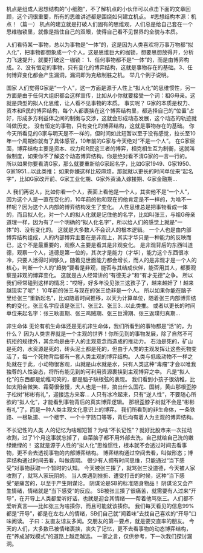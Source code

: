 机点是组成人思想结构的“小细胞”，不了解机点的小伙伴可以点击下面的文章回顾，这个词很重要，所有的思维讲述都是围绕如何建立机点。 #思想结构本源：机点！（篇一）
机点的建立就是打破人们固有的思维观，人们总是给自己套在一个思维枷锁里，就像是挡住自己的双眼，使得自己看不见世界的全貌与本质。 





 人们看待某一事物，总以为事物是“一体”的，这是因为人类喜欢将万事万物都“拟人化”，把事物都想象成一个个人。这是思维巨大的枷锁，想要思想放得开，分析力飞速提升，就要打破这一枷锁：
1、任何事物都不是“一体”的，而是由博弈构成。2、没有恒定的事物，只有变化的博弈结构，这就是事物存在的基础。3、任何博弈变化都会产生漏洞，漏洞即为克敌制胜之机。
举几个例子说明。 






 国家 人们觉得G家是“一个人”，这一方面是源于人性上“拟人化”的思维惯性，另一方面是由于任何大组织都会这样宣传，比如从小你就要接受一个词：祖G母亲。这就是典型的拟人化思维，让人看不见事物的本质。 事实呢？
G家的本质是权力、资本和R民的博弈结构，每个人都裹挟在这个博弈结构里，都选择自己的“位置”占好，形成多方利益体之间的制衡与交涉，这就会形成动态发展，这个动态的轨迹就叫做历史。 没有恒定的事物，只有变化的博弈结构，这就是事物存在的基础。 你今天所看见的G家与明天是不一样的，但时间如此短暂以至于没有感觉，拉长至10年一个周期你就有了具体感官，10年前的G家与今天绝对“不是一个人”。 在G家层面，博弈结构主要是资本、权力和R民这三者的博弈，相克相生互为制衡，这就叫做制度，如果你不了解这个动态博弈结构，你是绝对看不清G家的一言一行的。 所以如果你要看清G家，那么就要重新给G家起名字，比如G家1949、G家1950、G家1951…以此类推； 如果你嫌这样比较麻烦，那就就以更长的时间单位来“起名字”，比如G家改开前、G家工业化期、G家外资涌入嫁接期、G家金融期…  







人
 我们再说人，比如你看一个人，表面上看他是一个人，其实他不是“一个人”，因为这个人是一直在变化的，10年前的他和现在的他肯定是不一样的，为啥不一样呢？因为这个人内部的博弈结构发生了变化。 人性思维总是把事物看成一体的，而且拟人化，对一个人的拟人化就是记住他的名字，比如叫张三，与祖G母亲道理一样，因为有了一个明确的“拟人化名字”，所以给人们的感觉上就是“一体”的、没有变化的。 这就是大多数人不会识人的根本逻辑。 一个人也是由内部博弈结构组成，人的内部博弈主要在是非观上，其实才华只是一种能力的反映而已，这个不是最重要的，观察人主要是看其是非观变化。 是非观背后的东西叫道德，观察一个人，道德是第一位的，其次才是能力（才华），能力这个东西很冰冷，只要人活得时间够久，随着见世面能力都会增长，而人的是非观才是一个人的核心，判断一个人的“趋势”要看是非观，能否与其结成伙伴，能否用其人，都要观察是非观的博弈变化。 这就是古人经常讲的“有德无才”和“有才无德”之争。 所以我们经常碰到这样的情况：“哎呀，好多年没见张三这孩子了，越来越奸了！越来越现实了呢”！ 10年前的张三与现在的张三绝非是一个人。 所以如果你能在脑子里给张三“重新起名”，比如随着时间推移，以天为计算单位，随着张三内部博弈结构的变化，张三名字应该是张三1、张三2、张三3…以此类推。 或者以更长的时间单位来起名字：张三耿直期、张三鸡贼期、张三巨滑期、张三返璞归真期… 





非生命体 无论有机生命体还是无机非生命体，我们所看到的事物都是“活”的，为什么？
因为人类世界就是一个主观的世界！你所见到的事物发展，除了自然不可抗拒的规律外，其余均是由于人的主观意念而造成的推动力。
石油是死的，矿山是死的，水资源是死的，砖头泥土都是死的，但由于人类的主观发挥让这些死物变活了，每一个死物背后都有一套人类主观的博弈结构。 人类与低级动物不一样之处就在于此，小动物很客观，山就是山水就是水，只有人类这种“毒瘤”才会以唯我独尊的人性姿态，将所有能见到的可利用资源裹挟到主观博弈之中。 凡是“拟人化”的东西都是幼稚可笑的，都是脑子缺根弦的表现。 我们看到小孩子很幼稚，比如太阳会微笑、霜菊很傲慢，大人也是一样，搞出什么国花、国树，黄山那根歪脖子松树“彬彬有礼”，迎接远方来客… 人只有冰冷起来，只有“逆人性”，不要随心所欲的“拟人化”，才能看到事物背后的真实博弈逻辑。 那根歪脖子树就不会是“彬彬有礼”了，而是一种人类主观文化意识上的博弈。 我们所看到的非生命体，一条铁路、一根轨道、一个楼宇、一个十字路口等等，背后均有着人为主观的博弈结构。  





不长记性的人类 人的记忆为啥超短暂？为啥“不长记性”？就好比股市来一次拉动收割，过了1个月这事就忘掉了，韭菜脑子都不用外部去洗，自己就给自己洗的嫩绿嫩绿的！ 这就是源于人性的“拟人化”思维惯性，根本就不会透过时间去看事物，更不会去透视事物的内部博弈结构。 博弈结构通过空间去看，叫做形态；博弈结构通过时间去看，叫做周期。 很少有人拥有时间思维，只能通过“当下感受”对事物获取一个暂时的认知。 今天被张三揍了，就骂张三没道德，今天被人家收割了，就骂人家玩阴的。 当人类遇到挫折、遭受打击的时候，这种“当下感受”是痛苦的，以至于产生阴谋论。
阴谋论是SB的标准随身物品！ 阴谋论又会产生情绪，情绪就是“当下感受”的反应。 SB被张三揍了很痛苦，就需要有人过来“开导”，在开导上人类都爱听好话，也就是迎合其情绪——帮着他骂张三。人们都不爱听真言——比如张三为啥揍你，而且可能就该揍你。 我们每天看见的信息99%都是“开导”，都是在左右人的情绪，SB们自己就“闻着味”去找自己喜欢的“开导”口味阅读。 子曰：友直友谅友多闻。交朋友的第一要点，就是要交直率的朋友。 今天的人们，大多数已被情绪裹挟，丧失了记忆，更不去看事物的动态博弈结构，在“养成游戏模式”的道路上越走越远。 一家之言，仅供参考，下一次我们探讨漏洞。

